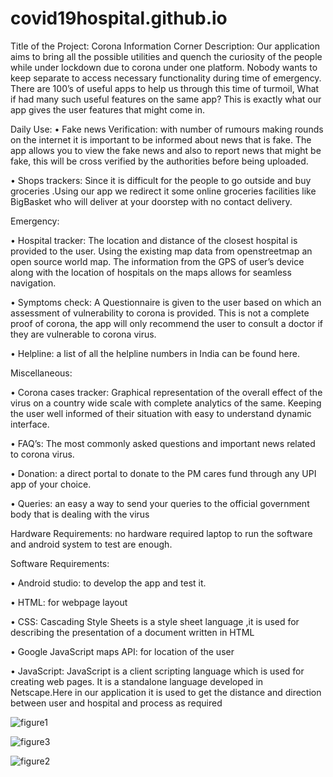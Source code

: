 # covid19hospital.github.io
Title of the Project: Corona Information Corner
Description: Our application aims to bring all the possible utilities and quench the curiosity of the people while under lockdown due to corona under one platform. 
Nobody wants to keep separate to access necessary functionality during time of emergency. There are 100’s of useful apps to help us through this time of turmoil,
What if had many such useful features on the same app? This is exactly what our app gives the user features that might come in.



Daily Use:
•	Fake news Verification:   with number of rumours making rounds on the internet it is important to be informed about news that is fake. The app allows you to view the fake news 
                             and also to report news that might be fake, this will be cross verified by the authorities before being uploaded.
                            
•	Shops trackers:  Since it is difficult for the people to go outside and buy groceries .Using our app we redirect it some online groceries facilities like BigBasket who will deliver
                    at your doorstep with no contact delivery.



Emergency:

•	Hospital tracker: The location and distance of the closest hospital is provided to the user. Using the existing map data from openstreetmap an open source world map. 
                 The information from the GPS of user’s device along with the location of hospitals on the maps allows for seamless navigation. 

•	Symptoms check: A Questionnaire is given to the user based on which an assessment of vulnerability to corona is provided. This is not a complete proof of corona,
                   the app will only recommend the user to consult a doctor if they are vulnerable to corona virus.  

•	Helpline: a list of all the helpline numbers in India can be found here.



Miscellaneous:
 
•	Corona cases tracker: Graphical representation of the overall effect of the virus on a country wide scale with complete analytics of the same.
                        Keeping the user well informed of their situation with easy to understand dynamic interface.
                        
•	FAQ’s:    The most commonly asked questions and important news related to corona virus.

•	Donation:  a direct portal to donate to the PM cares fund through any UPI app of your choice.

•	Queries: an easy a way to send your queries to the official government body that is dealing with the virus


Hardware Requirements: no hardware required laptop to run the software and android system to test are enough.


Software Requirements: 

•	Android studio: to develop the app and test it.

•	HTML: for webpage layout

•	CSS: Cascading Style Sheets is a style sheet language ,it is used for describing the presentation of a document written in HTML

•	Google JavaScript maps API: for location of the user

•	JavaScript: JavaScript is a client scripting language which is used for creating web pages.
              It is a standalone language developed in Netscape.Here in our application it is used to get the distance and direction between user and hospital and process as required

![figure1](https://user-images.githubusercontent.com/59434228/79004908-4eb28800-7b73-11ea-973a-33405675e2da.jpeg)

![figure3](https://user-images.githubusercontent.com/59434228/79005071-b7016980-7b73-11ea-9e12-cae0d4b64501.jpeg)


![figure2](https://user-images.githubusercontent.com/59434228/79004970-7c97cc80-7b73-11ea-8541-e579d03c65eb.jpeg)
